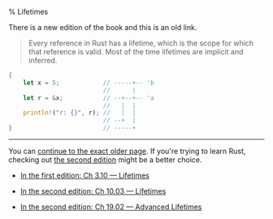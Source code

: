 % Lifetimes

There is a new edition of the book and this is an old link.

> Every reference in Rust has a lifetime, which is the scope for which that reference is valid.
> Most of the time lifetimes are implicit and inferred.

```rust
{
    let x = 5;            // -----+-- 'b
                          //      |
    let r = &x;           // --+--+-- 'a
                          //   |  |
    println!("r: {}", r); //   |  |
                          // --+  |
}                         // -----+
```

---

You can [continue to the exact older page][1].
If you're trying to learn Rust, checking out [the second edition][2] might be a better choice.

* [In the first edition: Ch 3.10 — Lifetimes][1]

* [In the second edition: Ch 10.03 — Lifetimes][2]

* [In the second edition: Ch 19.02 — Advanced Lifetimes][3]


[1]: first-edition/lifetimes.html
[2]: second-edition/ch10-03-lifetime-syntax.html
[3]: second-edition/ch19-02-advanced-lifetimes.html
